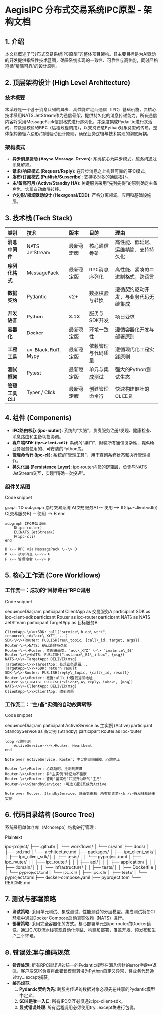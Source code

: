 # **AegisIPC 分布式交易系统IPC原型 \- 架构文档**

## **1\. 介绍**

本文档概述了“分布式交易系统IPC原型”的整体项目架构。其主要目标是为AI驱动的开发提供指导性技术蓝图，确保系统实现的一致性、可靠性与高性能，同时严格遵循“精简可靠”的设计原则。

## **2\. 顶层架构设计 (High Level Architecture)**

### **技术概要**

本系统是一个基于消息队列的异步、高性能进程间通信（IPC）基础设施。其核心技术采用NATS JetStream作为通信骨架，提供持久化的消息传递能力。所有通信内容将采用MessagePack信封格式进行序列化，并深度集成Pydantic进行灵活的、带数据校验的RPC（远程过程调用），以支持任意Python对象类型的传递。整体架构遵循六边形/领域驱动设计原则，确保业务逻辑与技术实现的彻底解耦。

### **架构模式**

* **异步消息驱动 (Async Message-Driven)**: 系统核心为异步模式，服务间通过消息解耦。
* **请求/响应模式 (Request/Reply)**: 在异步消息之上构建可靠的RPC模式。
* **发布/订阅模式 (Publish/Subscribe)**: 支持多对多的通信拓扑。
* **主/备高可用 (Active/Standby HA)**: 关键服务采用“先到先得”的原则确定主备角色，实现自动故障转移。
* **六边形/领域驱动设计 (Hexagonal/DDD)**: 严格分离领域、应用和基础设施层。

## **3\. 技术栈 (Tech Stack)**

| 类别 | 技术 | 版本 | 目的 | 理由 |
| :---- | :---- | :---- | :---- | :---- |
| **消息中间件** | NATS JetStream | 最新稳定版 | 核心通信骨架 | 高性能、低延迟、运维精简、支持持久化 |
| **序列化格式** | MessagePack | 最新稳定版 | RPC消息序列化 | 高性能、紧凑的二进制格式，跨语言 |
| **数据契约** | Pydantic | v2+ | 数据校验与转换 | 遵循契约驱动开发，与业务代码无缝集成 |
| **开发语言** | Python | 3.13 | 服务与SDK开发 | 项目要求 |
| **容器化** | Docker | 最新稳定版 | 环境一致性 | 遵循容器化开发与部署原则 |
| **工程工具** | uv, Black, Ruff, Mypy | 最新稳定版 | 依赖管理与代码质量 | 遵循现代化工程实践原则 |
| **测试框架** | Pytest | 最新稳定版 | 单元与集成测试 | 强大的Python测试生态 |
| **管理工具CLI** | Typer / Click | 最新稳定版 | 创建管理命令行 | 快速构建健壮的CLI工具 |

## **4\. 组件 (Components)**

* **IPC路由核心 (ipc-router)**: 系统的“大脑”，负责服务注册/发现、健康检查、消息路由和主备切换协调。
* **客户端SDK (ipc-client-sdk)**: 系统的“接口”，封装所有通信复杂性，提供给业务服务使用的、可安装的Python库。
* **管理命令行 (ipc-cli)**: 系统的“管理工具”，用于查询系统状态和执行管理操作。
* **持久化层 (Persistence Layer)**: ipc-router内部的逻辑层，负责与NATS JetStream交互，实现“精确一次投递”。

### **组件关系图**

Code snippet

graph TD
    subgraph 您的交易系统
        A\[交易服务A\] \-- 使用 \--\> B((ipc-client-sdk))
        C\[交易服务B\] \-- 使用 \--\> B
    end

    subgraph IPC基础设施
        D(ipc-router)
        E\[NATS JetStream\]
        F(ipc-cli)
    end

    B \-- RPC via MessagePack \--\> D
    D \-- 读写消息 \--\> E
    F \-- 管理命令 \--\> D

## **5\. 核心工作流 (Core Workflows)**

### **工作流一：成功的“目标路由”RPC调用**

Code snippet

sequenceDiagram
    participant ClientApp as 交易服务A
    participant SDK as ipc-client-sdk
    participant Router as ipc-router
    participant NATS as NATS JetStream
    participant TargetApp as 目标服务B

    ClientApp-\>\>+SDK: call("service\_b.do\_work", resource\_id="acc\_XYZ", ...)
    SDK-\>\>+Router: PUBLISH(req\_topic, {call\_id, target, args})
    Router-\>\>NATS: 确认消息持久化
    Router-\>\>Router: 查询路由表: "acc\_XYZ" \-\> "instance\_B1"
    Router-\>\>+NATS: PUBLISH("instance\_B1\_inbox", {msg})
    NATS-\>\>-TargetApp: DELIVER(msg)
    TargetApp-\>\>TargetApp: 处理业务逻辑...
    TargetApp-\>\>+SDK: return result
    SDK-\>\>-Router: PUBLISH(reply\_topic, {call\_id, result})
    Router-\>\>Router: 根据call\_id查找返回地址
    Router-\>\>+NATS: PUBLISH("client\_A\_reply\_inbox", {msg})
    NATS-\>\>-ClientApp: DELIVER(msg)
    ClientApp-\>\>ClientApp: 收到结果

### **工作流二：“主/备”实例的自动故障转移**

Code snippet

sequenceDiagram
    participant ActiveService as 主实例 (Active)
    participant StandbyService as 备实例 (Standby)
    participant Router as ipc-router

    loop 心跳检测
        ActiveService--\>\>Router: Heartbeat
    end

    Note over ActiveService, Router: 主实例网络故障，心跳停止

    Router-\>\>Router: 心跳超时，检测到故障
    Router-\>\>Router: 将"主实例"标记为不健康
    Router-\>\>Router: 查询"备实例"并提升为新的"主用"
    Router-\>\>StandbyService: (可选)通知其成为Active

    Note over Router, StandbyService: 路由表更新，所有新请求\<br/\>将发往新的主实例

## **6\. 代码目录结构 (Source Tree)**

系统采用单体仓库（Monorepo）结构进行管理：

Plaintext

ipc-project/
├── .github/
│   └── workflows/
│       └── ci.yaml
├── docs/
│   ├── prd.md
│   └── architecture.md
├── packages/
│   ├── ipc\_client\_sdk/
│   │   ├── ipc\_client\_sdk/
│   │   ├── tests/
│   │   └── pyproject.toml
│   ├── ipc\_router/
│   │   ├── ipc\_router/
│   │   │   ├── api/
│   │   │   ├── application/
│   │   │   ├── domain/
│   │   │   └── infrastructure/
│   │   ├── tests/
│   │   ├── Dockerfile
│   │   └── pyproject.toml
│   └── ipc\_cli/
│       ├── ipc\_cli/
│       ├── tests/
│       └── pyproject.toml
├── docker-compose.yaml
├── pyproject.toml
└── README.md

## **7\. 测试与部署策略**

* **测试策略**: 采用单元测试、集成测试、性能测试的分层模型。集成测试将在CI环境中通过Docker Compose启动真实依赖（NATS）进行。
* **部署策略**: 采用完全容器化的方式。核心部署单元是ipc-router的Docker镜像。通过CI/CD流水线实现自动化测试、构建和部署，覆盖开发、预发布和生产三个环境。

## **8\. 错误处理与编码规范**

* **错误处理**: 所有RPC错误通过统一的Pydantic模型在消息信封的error字段中返回。客户端SDK负责将此错误模型转换为Python自定义异常，供业务代码通过try...except捕获。
* **编码规范**:
  1. **Pydantic契约为先**: 跨服务传递的数据对象必须先在共享的Pydantic模型中定义。
  2. **SDK是唯一入口**: 所有IPC交互必须通过ipc-client-sdk。
  3. **显式错误处理**: 所有远程调用必须使用try...except块进行包裹。